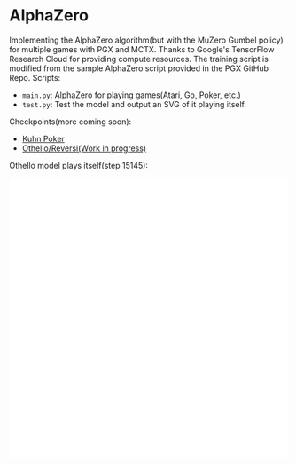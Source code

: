 # AlphaZero
Implementing the AlphaZero algorithm(but with the MuZero Gumbel policy) for multiple games with PGX and MCTX. Thanks to Google's TensorFlow Research Cloud for providing compute resources. The training script is modified from the sample AlphaZero script provided in the PGX GitHub Repo.
Scripts:
 - ```main.py```: AlphaZero for playing games(Atari, Go, Poker, etc.)
 - ```test.py```: Test the model and output an SVG of it playing itself.


Checkpoints(more coming soon):
 - [Kuhn Poker](https://huggingface.co/sr5434/AlphaZero-Kuhn-Poker)
 - [Othello/Reversi(Work in progress)](http://huggingface.co/sr5434/alphazero-othello)

Othello model plays itself(step 15145):


![AI plays itself in game of Othello](./game.svg)

